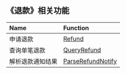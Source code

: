 ## 《退款》相关功能

|Name|Function|
|:----|:-----|
|申请退款|[Refund](https://github.com/pyihe/wechat-sdk/blob/master/service/refunds/refund.go#L16)|
|查询单笔退款|[QueryRefund](https://github.com/pyihe/wechat-sdk/blob/master/service/refunds/refund.go#L39)|
|解析退款通知结果|[ParseRefundNotify](https://github.com/pyihe/wechat-sdk/blob/master/service/refunds/refund.go#L62)|